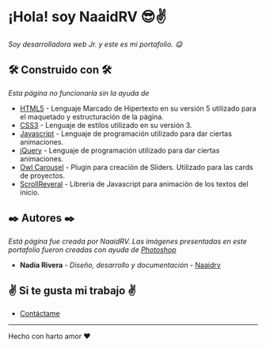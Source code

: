 # ¡Hola! soy NaaidRV 😎✌
_Soy desarrolladora web Jr. y este es mi portafolio. 😋_
## 🛠️ Construido con 🛠️

_Esta página no funcionaría sin la ayuda de_

* [HTML5](https://developer.mozilla.org/es/docs/orphaned/Web/Guide/HTML/HTML5) - Lenguaje Marcado de Hipertexto en su versión 5 utilizado para el maquetado y estructuración de la página.
* [CSS3](https://developer.mozilla.org/es/docs/Web/CSS) -  Lenguaje de estilos utilizado en su versión 3.
* [Javascript](https://developer.mozilla.org/es/docs/Web/JavaScript) - Lenguaje de programación utilizado para dar ciertas animaciones.
* [jQuery](https://jquery.com/) - Lenguaje de programación utilizado para dar ciertas animaciones.
* [Owl Carousel](https://owlcarousel2.github.io/OwlCarousel2/) - Plugin para creación de Sliders. Utilizado para las cards de proyectos.
* [ScrollReveral](https://scrollrevealjs.org/) - Libreria de Javascript para animación de los textos del inicio.

## ✒️ Autores ✒️

_Está página fue creada por NaaidRV. Las imágenes presentadas en este portafolio fueron creadas con ayuda de [Photoshop](https://www.adobe.com/mx/products/photoshop.html)_

* **Nadia Rivera** - *Diseño, desarrollo y documentación* - [Naaidrv](https://github.com/Naaidrv)

## ✌ Si te gusta mi trabajo ✌

* [Contáctame](https://t.me/NaaidRV)

---
Hecho con harto amor ❤️

